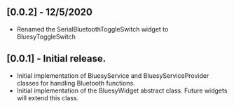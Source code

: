## [0.0.2] - 12/5/2020

* Renamed the SerialBluetoothToggleSwitch widget to BluesyToggleSwitch


## [0.0.1] - Initial release.

* Initial implementation of BluesyService and BluesyServiceProvider classes for handling Bluetooth functions.
* Initial implementation of the BluesyWidget abstract class. Future widgets will extend this class.
